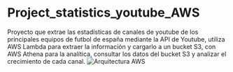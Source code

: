 # Project_statistics_youtube_AWS
Proyecto que extrae las estadísticas de canales de youtube de los principales equipos de futbol de españa mediante la API de Youtube, utiliza AWS Lambda para extraer la información y cargarlo a un bucket S3, con AWS Athena para la analítica, consultar los datos del bucket S3 y analizar el crecimiento de cada canal.
![Arquitectura AWS](https://github.com/CarlosGil2001/project_statistics_yt_AWS/assets/101606140/48337688-3f05-465c-ba7b-92f5276e8896)
